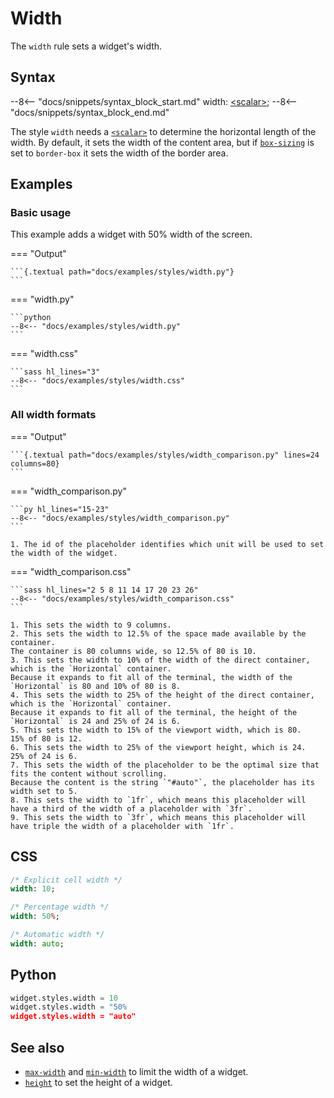 # Width

The `width` rule sets a widget's width.

## Syntax

--8<-- "docs/snippets/syntax_block_start.md"
width: <a href="../../css_types/scalar">&lt;scalar&gt;</a>;
--8<-- "docs/snippets/syntax_block_end.md"

The style `width` needs a [`<scalar>`](../../css_types/scalar) to determine the horizontal length of the width.
By default, it sets the width of the content area, but if [`box-sizing`](./box_sizing) is set to `border-box` it sets the width of the border area.

## Examples

### Basic usage

This example adds a widget with 50% width of the screen.

=== "Output"

    ```{.textual path="docs/examples/styles/width.py"}
    ```

=== "width.py"

    ```python
    --8<-- "docs/examples/styles/width.py"
    ```

=== "width.css"

    ```sass hl_lines="3"
    --8<-- "docs/examples/styles/width.css"
    ```

### All width formats

=== "Output"

    ```{.textual path="docs/examples/styles/width_comparison.py" lines=24 columns=80}
    ```

=== "width_comparison.py"

    ```py hl_lines="15-23"
    --8<-- "docs/examples/styles/width_comparison.py"
    ```

    1. The id of the placeholder identifies which unit will be used to set the width of the widget.

=== "width_comparison.css"

    ```sass hl_lines="2 5 8 11 14 17 20 23 26"
    --8<-- "docs/examples/styles/width_comparison.css"
    ```

    1. This sets the width to 9 columns.
    2. This sets the width to 12.5% of the space made available by the container.
    The container is 80 columns wide, so 12.5% of 80 is 10.
    3. This sets the width to 10% of the width of the direct container, which is the `Horizontal` container.
    Because it expands to fit all of the terminal, the width of the `Horizontal` is 80 and 10% of 80 is 8.
    4. This sets the width to 25% of the height of the direct container, which is the `Horizontal` container.
    Because it expands to fit all of the terminal, the height of the `Horizontal` is 24 and 25% of 24 is 6.
    5. This sets the width to 15% of the viewport width, which is 80.
    15% of 80 is 12.
    6. This sets the width to 25% of the viewport height, which is 24.
    25% of 24 is 6.
    7. This sets the width of the placeholder to be the optimal size that fits the content without scrolling.
    Because the content is the string `"#auto"`, the placeholder has its width set to 5.
    8. This sets the width to `1fr`, which means this placeholder will have a third of the width of a placeholder with `3fr`.
    9. This sets the width to `3fr`, which means this placeholder will have triple the width of a placeholder with `1fr`.


## CSS

```sass
/* Explicit cell width */
width: 10;

/* Percentage width */
width: 50%;

/* Automatic width */
width: auto;
```

## Python

```python
widget.styles.width = 10
widget.styles.width = "50%
widget.styles.width = "auto"
```

## See also

 - [`max-width`](./max_width.md) and [`min-width`](./min_width.md) to limit the width of a widget.
 - [`height`](./height.md) to set the height of a widget.
